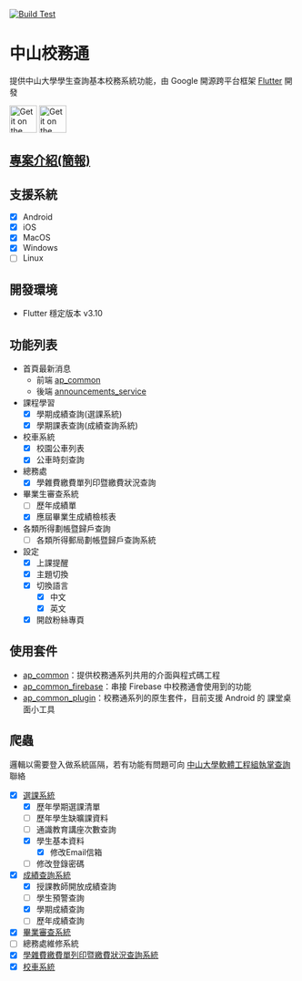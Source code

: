 [![Build Test](https://github.com/nsysu-code-club/NSYSU-AP/actions/workflows/workflow.yml/badge.svg)](https://github.com/nsysu-code-club/NSYSU-AP/actions/workflows/workflow.yml)
# 中山校務通

 提供中山大學學生查詢基本校務系統功能，由 Google 開源跨平台框架 [Flutter](https://flutter.dev/) 開發

<a href='https://play.google.com/store/apps/details?id=com.nsysu.ap&hl=zh_TW'><img alt='Get it on the App Store' src='screenshots/google_play.png' height='48px'/></a>
<a href='https://apps.apple.com/tw/app/id1467522198'><img alt='Get it on the App Store' src='screenshots/app_store.png' height='48px'/></a>

## [專案介紹(簡報)](https://docs.google.com/presentation/d/1qMMqqsM91MYmqOkNNU6Cz6vaYj1VUSnF-JNg_hNMtL0/edit)
## 支援系統
- [x] Android
- [x] iOS
- [x] MacOS
- [X] Windows
- [ ] Linux

## 開發環境
 - Flutter 穩定版本 v3.10
## 功能列表

- 首頁最新消息
    - 前端 [ap_common](https://github.com/abc873693/ap_common/blob/master/lib/scaffold/home_page_scaffold.dart)
    - 後端 [announcements_service](https://github.com/takidog/announcements_service)
- 課程學習
    - [x] 學期成績查詢(選課系統)
    - [x] 學期課表查詢(成績查詢系統)
- 校車系統
    - [x] 校園公車列表
    - [x] 公車時刻查詢
- 總務處
    - [x] 學雜費繳費單列印暨繳費狀況查詢
- 畢業生審查系統
    - [ ] 歷年成績單
    - [x] 應屆畢業生成績檢核表
- 各類所得劃帳暨歸戶查詢
    - [ ] 各類所得郵局劃帳暨歸戶查詢系統
- 設定
    - [x] 上課提醒
    - [x] 主題切換
    - [x] 切換語言
        - [x] 中文
        - [x] 英文
    - [x] 開啟粉絲專頁

## 使用套件

- [ap_common](https://pub.dev/packages/ap_common)：提供校務通系列共用的介面與程式碼工程
- [ap_common_firebase](https://pub.dev/packages/ap_common_firebase)：串接 Firebase 中校務通會使用到的功能
- [ap_common_plugin](https://pub.dev/packages/ap_common_plugin)：校務通系列的原生套件，目前支援 Android 的 課堂桌面小工具

## 爬蟲

邏輯以需要登入做系統區隔，若有功能有問題可向 [中山大學軟體工程組執掌查詢](https://lis.nsysu.edu.tw/p/405-1001-180580,c1173.php) 聯絡

  - [x] [選課系統](https://selcrs.nsysu.edu.tw/)
      - [x] 歷年學期選課清單
      - [ ] 歷年學生缺曠課資料
      - [ ] 通識教育講座次數查詢
      - [x] 學生基本資料
          - [x] 修改Email信箱
      - [ ] 修改登錄密碼
  - [x] [成績查詢系統](https://selcrs.nsysu.edu.tw/scoreqry/)
      - [x] 授課教師開放成績查詢
      - [ ] 學生預警查詢
      - [x] 學期成績查詢
      - [ ] 歷年成績查詢
  - [x] [畢業審查系統](https://selcrs.nsysu.edu.tw/gadchk/)
  - [ ] 總務處維修系統
  - [x] [學雜費繳費單列印暨繳費狀況查詢系統](https://tfstu.nsysu.edu.tw/)
  - [x] [校車系統](https://selcrs.nsysu.edu.tw/scoreqry/)
